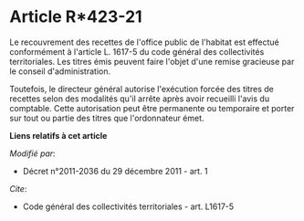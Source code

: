 # Article R*423-21

Le recouvrement des recettes de l'office public de l'habitat est effectué conformément à l'article L. 1617-5 du code général
des collectivités territoriales. Les titres émis peuvent faire l'objet d'une remise gracieuse par le conseil
d'administration.

Toutefois, le directeur général autorise l'exécution forcée des titres de recettes selon des modalités qu'il arrête après
avoir recueilli l'avis du comptable. Cette autorisation peut être permanente ou temporaire et porter sur tout ou partie des
titres que l'ordonnateur émet.

**Liens relatifs à cet article**

_Modifié par_:

  - Décret n°2011-2036 du 29 décembre 2011 - art. 1

_Cite_:

  - Code général des collectivités territoriales - art. L1617-5
